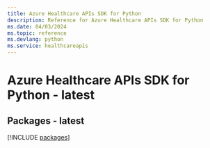 ```yaml
---
title: Azure Healthcare APIs SDK for Python
description: Reference for Azure Healthcare APIs SDK for Python
ms.date: 04/03/2024
ms.topic: reference
ms.devlang: python
ms.service: healthcareapis
---
```

# Azure Healthcare APIs SDK for Python - latest
## Packages - latest
[!INCLUDE [packages](healthcare-apis-index.md)]